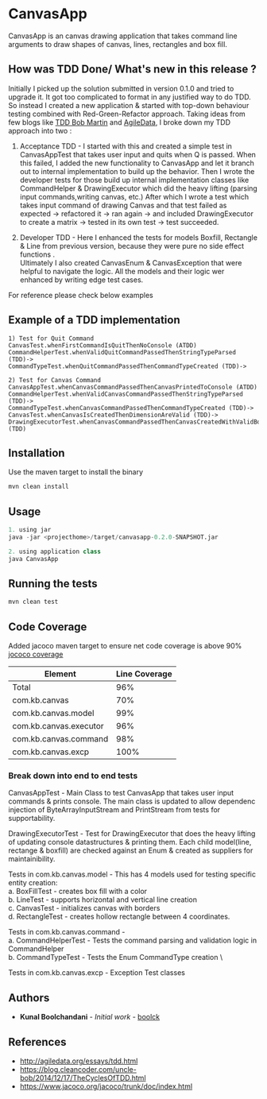 # CanvasApp

CanvasApp is an canvas drawing application that takes command line arguments to draw shapes 
of canvas, lines, rectangles and box fill.

## How was TDD Done/ What's new in this release ?
Initially I picked up the solution submitted in version 0.1.0 and tried to upgrade it. It got too 
 complicated to format in any justified way to do TDD. So instead I created a new application & 
 started with top-down behaviour testing combined with Red-Green-Refactor approach. 
 Taking ideas from few blogs like  [TDD Bob Martin](https://blog.cleancoder.com/uncle-bob/2014/12/17/TheCyclesOfTDD.html)
 and [AgileData](http://agiledata.org/essays/tdd.html), I broke down my TDD approach into two :
 
 1. Acceptance TDD - I started with this and created a simple test in CanvasAppTest that takes user input and quits when Q is passed. 
 When this failed, I added the new functionality to CanvasApp and let it branch out to internal implementation to build up the behavior.
 Then I wrote the developer tests for those build up internal implementation classes like CommandHelper & DrawingExecutor which did 
 the heavy lifting (parsing input commands,writing canvas, etc.)
 After which I wrote  a test which takes input command of drawing Canvas and that test failed as expected -> refactored it -> ran again -> 
 and included DrawingExecutor to create a matrix ->  tested in its own test -> test succeeded.
 
 2. Developer TDD - Here I enhanced the tests for models Boxfill, Rectangle & Line from previous version, because they were pure no side effect functions .  
 Ultimately I also created CanvasEnum & CanvasException that were helpful to navigate the logic. 
 All the models and their logic wer enhanced by  writing edge test cases.

For reference please check below examples

## Example of a TDD implementation
```
1) Test for Quit Command
CanvasTest.whenFirstCommandIsQuitThenNoConsole (ATDD) 
CommandHelperTest.whenValidQuitCommandPassedThenStringTypeParsed (TDD)->
CommandTypeTest.whenQuitCommandPassedThenCommandTypeCreated (TDD)->

2) Test for Canvas Command
CanvasAppTest.whenCanvasCommandPassedThenCanvasPrintedToConsole (ATDD) 
CommandHelperTest.whenValidCanvasCommandPassedThenStringTypeParsed (TDD)->
CommandTypeTest.whenCanvasCommandPassedThenCommandTypeCreated (TDD)->
CanvasTest.whenCanvasIsCreatedThenDimensionAreValid (TDD)->
DrawingExecutorTest.whenCanvasCommandPassedThenCanvasCreatedWithValidBorders (TDD)

```

## Installation

Use the maven target to install the binary

```bash
mvn clean install
```

## Usage

```python
1. using jar 
java -jar <projecthome>/target/canvasapp-0.2.0-SNAPSHOT.jar

2. using application class
java CanvasApp

```

## Running the tests

```bash
mvn clean test
```

## Code Coverage

Added jacoco maven target to ensure net code coverage is above 90% \
[jococo coverage](http://localhost:63342/drawing-program/target/site/jacoco/index.html)

Element | Line Coverage 
--- | --- 
Total   |   96%
com.kb.canvas   |   70%
com.kb.canvas.model |   99%
com.kb.canvas.executor	|	96%	
com.kb.canvas.command	|	98%	
com.kb.canvas.excp      |      100%	


### Break down into end to end tests

CanvasAppTest - 
Main Class to test CanvasApp that takes user input commands & prints console. 
The main class is updated to allow dependenc injection of ByteArrayInputStream and PrintStream from tests for supportability.

DrawingExecutorTest - 
Test for DrawingExecutor that does the heavy lifting of updating console datastructures & printing them.
Each child model(line, rectange & boxfill) are checked against an Enum & created as suppliers for maintainibility.

Tests in com.kb.canvas.model - This has 4 models used for testing specific entity creation: \
    a. BoxFillTest - creates box fill with a color \
    b. LineTest - supports horizontal and vertical line creation \
    c. CanvasTest - initializes canvas with borders \
    d. RectangleTest - creates hollow rectangle between 4 coordinates.

Tests in com.kb.canvas.command - \
    a. CommandHelperTest - Tests the command parsing and validation logic in CommandHelper \
    b. CommandTypeTest - Tests the Enum CommandType creation \
    
Tests in com.kb.canvas.excp - Exception Test classes

## Authors

* **Kunal Boolchandani** - *Initial work* - [boolck](https://github.com/boolck)

## References

* http://agiledata.org/essays/tdd.html
* https://blog.cleancoder.com/uncle-bob/2014/12/17/TheCyclesOfTDD.html
* https://www.jacoco.org/jacoco/trunk/doc/index.html


